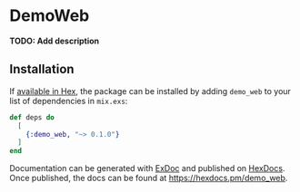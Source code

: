 # DemoWeb

**TODO: Add description**

## Installation

If [available in Hex](https://hex.pm/docs/publish), the package can be installed
by adding `demo_web` to your list of dependencies in `mix.exs`:

```elixir
def deps do
  [
    {:demo_web, "~> 0.1.0"}
  ]
end
```

Documentation can be generated with [ExDoc](https://github.com/elixir-lang/ex_doc)
and published on [HexDocs](https://hexdocs.pm). Once published, the docs can
be found at <https://hexdocs.pm/demo_web>.

